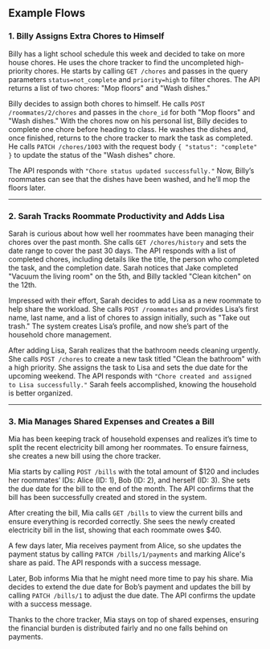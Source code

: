 ## Example Flows

### 1. Billy Assigns Extra Chores to Himself

Billy has a light school schedule this week and decided to take on more house chores. He uses the chore tracker to find the uncompleted high-priority chores. He starts by calling `GET /chores` and passes in the query parameters `status=not_complete` and `priority=high` to filter chores. The API returns a list of two chores: "Mop floors" and "Wash dishes."

Billy decides to assign both chores to himself. He calls `POST /roommates/2/chores` and passes in the `chore_id` for both "Mop floors" and "Wash dishes." With the chores now on his personal list, Billy decides to complete one chore before heading to class. He washes the dishes and, once finished, returns to the chore tracker to mark the task as completed. He calls `PATCH /chores/1003` with the request body `{ "status": "complete" }` to update the status of the "Wash dishes" chore.

The API responds with `"Chore status updated successfully."` Now, Billy’s roommates can see that the dishes have been washed, and he’ll mop the floors later.

-----

### 2. Sarah Tracks Roommate Productivity and Adds Lisa

Sarah is curious about how well her roommates have been managing their chores over the past month. She calls `GET /chores/history` and sets the date range to cover the past 30 days. The API responds with a list of completed chores, including details like the title, the person who completed the task, and the completion date. Sarah notices that Jake completed "Vacuum the living room" on the 5th, and Billy tackled "Clean kitchen" on the 12th.

Impressed with their effort, Sarah decides to add Lisa as a new roommate to help share the workload. She calls `POST /roommates` and provides Lisa’s first name, last name, and a list of chores to assign initially, such as "Take out trash." The system creates Lisa’s profile, and now she’s part of the household chore management.

After adding Lisa, Sarah realizes that the bathroom needs cleaning urgently. She calls `POST /chores` to create a new task titled "Clean the bathroom" with a high priority. She assigns the task to Lisa and sets the due date for the upcoming weekend. The API responds with `"Chore created and assigned to Lisa successfully."` Sarah feels accomplished, knowing the household is better organized.

----

### 3. Mia Manages Shared Expenses and Creates a Bill

Mia has been keeping track of household expenses and realizes it’s time to split the recent electricity bill among her roommates. To ensure fairness, she creates a new bill using the chore tracker.

Mia starts by calling `POST /bills` with the total amount of $120 and includes her roommates’ IDs: Alice (ID: 1), Bob (ID: 2), and herself (ID: 3). She sets the due date for the bill to the end of the month. The API confirms that the bill has been successfully created and stored in the system.

After creating the bill, Mia calls `GET /bills` to view the current bills and ensure everything is recorded correctly. She sees the newly created electricity bill in the list, showing that each roommate owes $40.

A few days later, Mia receives payment from Alice, so she updates the payment status by calling `PATCH /bills/1/payments` and marking Alice's share as paid. The API responds with a success message.

Later, Bob informs Mia that he might need more time to pay his share. Mia decides to extend the due date for Bob’s payment and updates the bill by calling `PATCH /bills/1` to adjust the due date. The API confirms the update with a success message.

Thanks to the chore tracker, Mia stays on top of shared expenses, ensuring the financial burden is distributed fairly and no one falls behind on payments.
